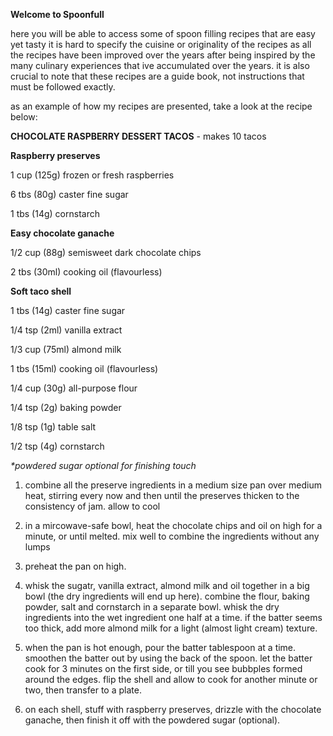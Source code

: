 **Welcome to Spoonfull**

here you will be able to access some of spoon filling recipes that are easy yet tasty
it is hard to specify the cuisine or originality of the recipes as all the recipes have been improved over the years after being inspired by the many culinary experiences that ive accumulated over the years. it is also crucial to note that these recipes are a guide book, not instructions that must be followed exactly. 


as an example of how my recipes are presented, take a look at the recipe below: 


**CHOCOLATE RASPBERRY DESSERT TACOS** - makes 10 tacos

**Raspberry preserves** 


1 cup (125g) frozen or fresh raspberries

6 tbs (80g) caster fine sugar

1 tbs (14g) cornstarch 

**Easy chocolate ganache**

1/2 cup (88g) semisweet dark chocolate chips

2 tbs (30ml) cooking oil (flavourless)

**Soft taco shell**

1 tbs (14g) caster fine sugar

1/4 tsp (2ml) vanilla extract

1/3 cup (75ml) almond milk

1 tbs (15ml) cooking oil (flavourless)

1/4 cup (30g) all-purpose flour

1/4 tsp (2g) baking powder

1/8 tsp (1g) table salt

1/2 tsp (4g) cornstarch 


_*powdered sugar optional for finishing touch_


1. combine all  the preserve ingredients in a medium size pan over medium heat, stirring every now and then until the preserves thicken to the consistency of jam. allow to cool 

2. in a mircowave-safe bowl, heat the chocolate chips and oil on high for a minute, or until melted. mix well to combine the ingredients without any lumps 

3. preheat the pan on high. 

4. whisk the sugatr, vanilla extract, almond milk and oil together in a big bowl (the dry ingredients will end up here). combine the flour, baking powder, salt and cornstarch in a separate bowl. whisk the dry ingredients into the wet ingredient one half at a time. if the batter seems too thick, add more almond milk for a light (almost light cream) texture.

5. when the pan is hot enough, pour the batter tablespoon at a time. smoothen the batter out by using the back of the spoon. let the batter cook for 3 minutes on the first side, or till you see bubbples formed around the edges. flip the shell and allow to cook for another minute or two, then transfer to a plate. 

6. on each shell, stuff with raspberry preserves, drizzle with the chocolate ganache, then finish it off with the powdered sugar (optional).

